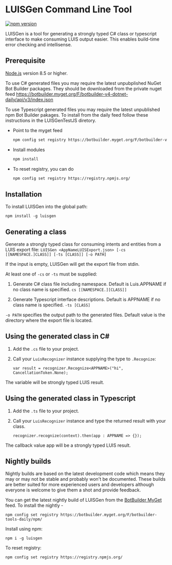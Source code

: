# LUISGen Command Line Tool
[![npm version](https://badge.fury.io/js/luisgen.svg)](https://badge.fury.io/js/luisgen)

LUISGen is a tool for generating a strongly typed C# class or typescript interface to make consuming LUIS output easier.  This enables build-time error checking and intellisense.

## Prerequisite

[Node.js](https://nodejs.org/) version 8.5 or higher.

To use C# generated files you may require the latest unpubplished NuGet Bot Builder packages.  They should be downloaded from the private nuget feed
https://botbuilder.myget.org/F/botbuilder-v4-dotnet-daily/api/v3/index.json

To use Typescript generated files you may require the latest unpublished npm Bot Builder pakages. To install from the daily feed follow these instructions in the LUISGenTestJS 
diretory.
- Point to the myget feed 
    ```bash
    npm config set registry https://botbuilder.myget.org/F/botbuilder-v4-js-daily/npm/
    ```
- Install modules
    ```bash
    npm install
    ```
- To reset registry, you can do
    ```bash
    npm config set registry https://registry.npmjs.org/
    ```

## Installation
To install LUISGen into the global path:

```shell
npm install -g luisgen
```

## Generating a class

Generate a strongly typed class for consuming intents and entities from a LUIS export file:
`LUISGen <AppNameLUISExport.json> [-cs [[NAMESPACE.]CLASS]] [-ts [CLASS]] [-o PATH]`

If the input is empty, LUISGen will get the export file from stdin.

At least one of `-cs` or `-ts` must be supplied:

1) Generate C# class file including namespace.  Default is Luis.APPNAME if no class name is specified.
`cs [[NAMESPACE.][CLASS]]`

2) Generate Typescript interface descriptions.  Default is APPNAME if no class name is specified.
`-ts [CLASS]`

`-o PATH` specifies the output path to the generated files. Default value is the directory where the export file is located.

## Using the generated class in C#
1) Add the `.cs` file to your project.
2) Call your `LuisRecognizer` instance supplying the type to `.Recognize`:

    `var result = recognizer.Recognize<APPNAME>("hi", CancellationToken.None);`

The variable will be strongly typed LUIS result.

## Using the generated class in Typescript
1) Add the `.ts` file to your project.
2) Call your `LuisRecognizer` instance and type the returned result with your class.

    `recognizer.recognize(context).then(app : APPNAME => {});`

The callback value app will be a strongly typed LUIS result.

## Nightly builds

Nightly builds are based on the latest development code which means they may or may not be stable and probably won't be documented. These builds are better suited for more experienced users and developers although everyone is welcome to give them a shot and provide feedback.

You can get the latest nightly build of LUISGen from the [BotBuilder MyGet](https://botbuilder.myget.org/gallery) feed. To install the nightly - 

```shell
npm config set registry https://botbuilder.myget.org/F/botbuilder-tools-daily/npm/
```

Install using npm:
```shell
npm i -g luisgen
```

To reset registry:
```shell
npm config set registry https://registry.npmjs.org/
```
